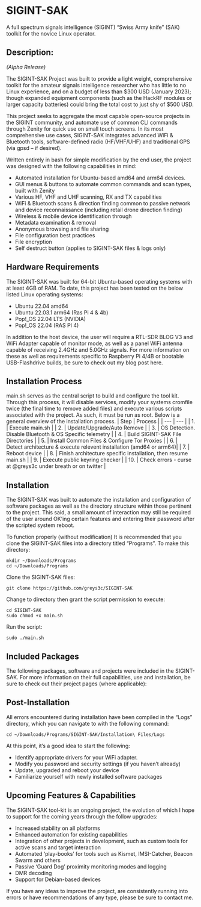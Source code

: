 # SIGINT-SAK
A full spectrum signals intelligence (SIGINT) “Swiss Army knife” (SAK) toolkit for the novice Linux operator.

## Description:
*(Alpha Release)*

The SIGINT-SAK Project was built to provide a light weight, comprehensive toolkit for the amateur signals intelligence researcher who has little to no Linux experience, and on a budget of less than $300 USD (January 2023); though expanded equipment components (such as the HackRF modules or larger capacity batteries) could bring the total cost to just shy of $500 USD.

This project seeks to aggregate the most capable open-source projects in the SIGINT community, and automate use of common CLI commands through Zenity for quick use on small touch screens. In its most comprehensive use cases, SIGINT-SAK integrates advanced WiFi & Bluetooth tools, software-defined radio (HF/VHF/UHF) and traditional GPS (via gpsd – if desired).

Written entirely in bash for simple modification by the end user, the project was designed with the following capabilities in mind: 
- Automated installation for Ubuntu-based amd64 and arm64 devices.
- GUI menus & buttons to automate common commands and scan types, built with Zenity
- Various HF, VHF and UHF scanning, RX and TX capabilities
- WiFi & Bluetooth scans & direction finding common to passive network and device reconnaissance (including retail drone direction finding)
- Wireless & mobile device identification through
- Metadata examination & removal
- Anonymous browsing and file sharing
- File configuration best practices
- File encryption
- Self destruct button (applies to SIGINT-SAK files & logs only)

## Hardware Requirements
The SIGINT-SAK was built for 64-bit Ubuntu-based operating systems with at least 4GB of RAM. To date, this project has been tested on the below listed Linux operating systems: 
- Ubuntu 22.04 amd64
- Ubuntu 22.03.1 arm64 (Ras Pi 4 & 4b) 
- Pop!_OS 22.04 LTS (NVIDIA)
- Pop!_OS 22.04 (RAS PI 4)

In addition to the host device, the user will require a RTL-SDR BLOG V3 and WiFi Adapter capable of monitor mode, as well as a panel WiFi antenna capable of receiving 2.4GHz and 5.0GHz signals. For more information on these as well as requirements specific to Raspberry Pi 4/4B or bootable USB-Flashdrive builds, be sure to check out my blog post here. 

## Installation Process
main.sh serves as the central script to build and configure the tool kit. Through this process, it will disable services, modify your systems cromfile twice (the final time to remove added files) and execute various scripts associated with the project. As such, it must be run as root. Below is a general overview of the installation process.
| Step | Process |
| --- | --- |
| 1. | Execute main.sh |
| 2. | Update/Upgrade/Auto Remove |
| 3. | OS Detection. Disable Bluetooth & OS Specific telemetry |
| 4. | Build SIGINT-SAK File Directories | 
| 5. | Install Common Files & Configure Tor Proxies |
| 6. | Detect architecture & execute relevent installation (amd64 or arm64)| 
| 7. | Reboot device | 
| 8. | Finish architecture specific installation, then resume main.sh | 
| 9. | Execute public keyring checker | 
| 10. | Check errors - curse at @greys3c under breath or on twitter |


## Installation
The SIGINT-SAK was built to automate the installation and configuration of software packages as well as the directory structure within those pertinent to the project. This said, a small amount of interaction may still be required of the user around OK’ing certain features and entering their password after the scripted system reboot. 

To function properly (without modification) It is recommended that you clone the SIGINT-SAK files into a directory titled “Programs”. To make this directory:
```
mkdir ~/Downloads/Programs
cd ~/Downloads/Programs
```
Clone the SIGINT-SAK files:
```
git clone https://github.com/greys3c/SIGINT-SAK 
```
Change to directory then grant the script permission to execute:
```
cd SIGINT-SAK
sudo chmod +x main.sh
```
Run the script: 
```
sudo ./main.sh
```
## Included Packages
The following packages, software and projects were included in the SIGINT-SAK. For more information on their full capabilities, use and installation, be sure to check out their project pages (where applicable): 

## Post-Installation
All errors encountered during installation have been compiled in the “Logs” directory, which you can navigate to with the following command:
```
cd ~/Downloads/Programs/SIGINT-SAK/Installation\ Files/Logs
```
At this point, it’s a good idea to start the following: 
- Identify appropriate drivers for your WiFi adapter.
- Modify you password and security settings (if you haven’t already)
- Update, upgraded and reboot your device
- Familiarize yourself with newly installed software packages

## Upcoming Features & Capabilities
The SIGINT-SAK tool-kit is an ongoing project, the evolution of which I hope to support for the coming years through the follow upgrades: 
- Increased stability on all platforms
- Enhanced automation for existing capabilities
- Integration of other projects in development, such as custom tools for active scans and target interaction
- Automated ‘play-books’ for tools such as Kismet, IMSI-Catcher, Beacon Swarm and others
- Passive ‘Guard Dog’ proximity monitoring modes and logging
- DMR decoding
- Support for Debian-based devices

If you have any ideas to improve the project, are consistently running into errors or have recommendations of any type, please be sure to contact me.

